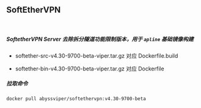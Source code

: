 ## SoftEtherVPN

<br>

##### SoftetherVPN Server 去除拆分隧道功能限制版本，用于 `apline` 基础镜像构建

- softether-src-v4.30-9700-beta-viper.tar.gz 对应 Dockerfile.build

- softether-bin-v4.30-9700-beta-viper.tar.gz 对应 Dockerfile

##### 拉取命令

```shell
docker pull abyssviper/softethervpn:v4.30-9700-beta
```

